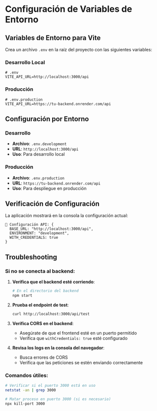 # Configuración de Variables de Entorno

## Variables de Entorno para Vite

Crea un archivo `.env` en la raíz del proyecto con las siguientes variables:

### Desarrollo Local
```env
# .env
VITE_API_URL=http://localhost:3000/api
```

### Producción
```env
# .env.production
VITE_API_URL=https://tu-backend.onrender.com/api
```

## Configuración por Entorno

### Desarrollo
- **Archivo**: `.env.development`
- **URL**: `http://localhost:3000/api`
- **Uso**: Para desarrollo local

### Producción
- **Archivo**: `.env.production`
- **URL**: `https://tu-backend.onrender.com/api`
- **Uso**: Para despliegue en producción

## Verificación de Configuración

La aplicación mostrará en la consola la configuración actual:

```
🔧 Configuración API: {
  BASE_URL: "http://localhost:3000/api",
  ENVIRONMENT: "development",
  WITH_CREDENTIALS: true
}
```

## Troubleshooting

### Si no se conecta al backend:

1. **Verifica que el backend esté corriendo**:
   ```bash
   # En el directorio del backend
   npm start
   ```

2. **Prueba el endpoint de test**:
   ```bash
   curl http://localhost:3000/api/test
   ```

3. **Verifica CORS en el backend**:
   - Asegúrate de que el frontend esté en un puerto permitido
   - Verifica que `withCredentials: true` esté configurado

4. **Revisa los logs en la consola del navegador**:
   - Busca errores de CORS
   - Verifica que las peticiones se estén enviando correctamente

### Comandos útiles:

```bash
# Verificar si el puerto 3000 está en uso
netstat -an | grep 3000

# Matar proceso en puerto 3000 (si es necesario)
npx kill-port 3000
``` 
